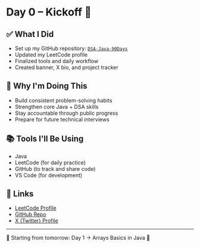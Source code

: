 
# Day 0 – Kickoff 🚀

## ✅ What I Did
- Set up my GitHub repository: [`DSA-Java-90Days`](https://github.com/nishant5367/DSA-Java-90Days)
- Updated my LeetCode profile
- Finalized tools and daily workflow
- Created banner, X bio, and project tracker

## 🎯 Why I'm Doing This
- Build consistent problem-solving habits
- Strengthen core Java + DSA skills
- Stay accountable through public progress
- Prepare for future technical interviews

## 📚 Tools I'll Be Using
- Java
- LeetCode (for daily practice)
- GitHub (to track and share code)
- VS Code (for development)

## 🔗 Links
- [LeetCode Profile](https://leetcode.com/u/Nishant5367/)
- [GitHub Repo](https://github.com/nishant5367/DSA-Java-90Days)
- [X (Twitter) Profile](https://x.com/nishant_x_dsa)

---

📅 Starting from tomorrow: Day 1 → Arrays Basics in Java 💪
